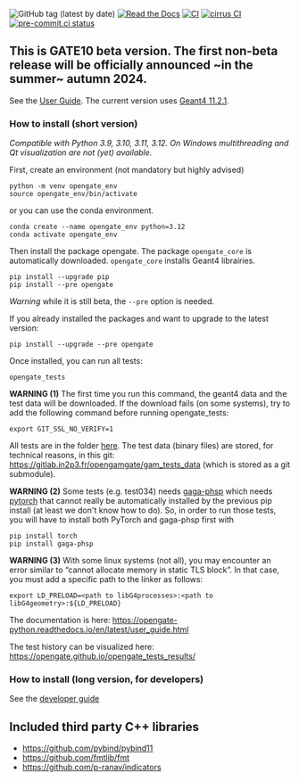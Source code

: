 ![GitHub tag (latest by date)](https://img.shields.io/github/v/tag/OpenGATE/opengate?logo=github)
[![Read the Docs](https://img.shields.io/readthedocs/opengate-python?logo=read-the-docs&style=plastic)](https://opengate-python.readthedocs.io/)
[![CI](https://github.com/OpenGATE/opengate/actions/workflows/main.yml/badge.svg)](https://github.com/OpenGATE/opengate/actions/workflows/main.yml)
[![cirrus CI](https://api.cirrus-ci.com/github/OpenGATE/opengate.svg)](https://cirrus-ci.com/github/OpenGATE/opengate)
[![pre-commit.ci status](https://results.pre-commit.ci/badge/github/OpenGATE/opengate/master.svg)](https://results.pre-commit.ci/latest/github/OpenGATE/opengate/master)

## This is GATE10 **beta** version. The first non-beta release will be officially announced ~in the summer~ autumn 2024.

See the [User Guide](https://opengate-python.readthedocs.io/en/latest/user_guide.html). The current version uses [Geant4 11.2.1](https://geant4.web.cern.ch).


### How to install (short version)

*Compatible with Python 3.9, 3.10, 3.11, 3.12. On Windows multithreading and Qt visualization are not (yet) available.*

First, create an environment (not mandatory but highly advised)

```
python -m venv opengate_env
source opengate_env/bin/activate
```

or you can use the conda environment.

```
conda create --name opengate_env python=3.12
conda activate opengate_env
```

Then install the package opengate. The package ```opengate_core``` is automatically downloaded. ```opengate_core``` installs Geant4 librairies.
```
pip install --upgrade pip
pip install --pre opengate
```

*Warning* while it is still beta, the `--pre` option is needed.

If you already installed the packages and want to upgrade to the latest version:

```
pip install --upgrade --pre opengate
```

Once installed, you can run all tests:
````
opengate_tests
````

**WARNING (1)** The first time you run this command, the geant4 data and the test data will be downloaded. If the download fails (on some systems), try to add the following command before running opengate_tests:
````
export GIT_SSL_NO_VERIFY=1
````

All tests are in the folder [here](https://github.com/OpenGATE/opengate/tree/master/opengate/tests/src). The test data (binary files) are stored, for technical reasons, in this git: https://gitlab.in2p3.fr/opengamgate/gam_tests_data (which is stored as a git submodule).

**WARNING (2)** Some tests (e.g. test034) needs [gaga-phsp](https://github.com/dsarrut/gaga-phsp) which needs [pytorch](https://pytorch.org/) that cannot really be automatically installed by the previous pip install (at least we don't know how to do). So, in order to run those tests, you will have to install both PyTorch and gaga-phsp first with
````
pip install torch
pip install gaga-phsp
````

**WARNING (3)** With some linux systems (not all), you may encounter an error similar to “cannot allocate memory in static TLS block”. In that case, you must add a specific path to the linker as follows:
````
export LD_PRELOAD=<path to libG4processes>:<path to libG4geometry>:${LD_PRELOAD}
````

The documentation is here: https://opengate-python.readthedocs.io/en/latest/user_guide.html

The test history can be visualized here: https://opengate.github.io/opengate_tests_results/

### How to install (long version, for developers)

See the [developer guide](https://opengate-python.readthedocs.io/en/latest/developer_guide.html#installation-for-developers) 


## Included third party C++ libraries
- https://github.com/pybind/pybind11
- https://github.com/fmtlib/fmt
- https://github.com/p-ranav/indicators
